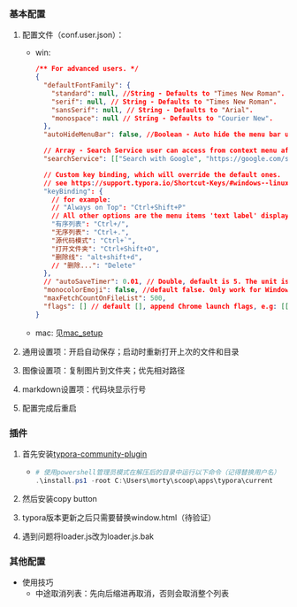 ### 基本配置

1. 配置文件（conf.user.json）：

   - win: 

     ```json
     /** For advanced users. */
     {
       "defaultFontFamily": {
         "standard": null, //String - Defaults to "Times New Roman".
         "serif": null, // String - Defaults to "Times New Roman".
         "sansSerif": null, // String - Defaults to "Arial".
         "monospace": null // String - Defaults to "Courier New".
       },
       "autoHideMenuBar": false, //Boolean - Auto hide the menu bar unless the `Alt` key is pressed. Default is false.
     
       // Array - Search Service user can access from context menu after a range of text is selected. Each item is formatted as [caption, url]
       "searchService": [["Search with Google", "https://google.com/search?q=%s"]],
     
       // Custom key binding, which will override the default ones.
       // see https://support.typora.io/Shortcut-Keys/#windows--linux for detail
       "keyBinding": {
         // for example:
         // "Always on Top": "Ctrl+Shift+P"
         // All other options are the menu items 'text label' displayed from each typora menu
         "有序列表": "Ctrl+/",
         "无序列表": "Ctrl+.",
         "源代码模式": "Ctrl+`",
         "打开文件夹": "Ctrl+Shift+O",
         "删除线": "alt+shift+d",
         // "删除...": "Delete"
       },
       // "autoSaveTimer": 0.01, // Double, default is 5. The unit is "minute"
       "monocolorEmoji": false, //default false. Only work for Windows
       "maxFetchCountOnFileList": 500,
       "flags": [] // default [], append Chrome launch flags, e.g: [["disable-gpu"], ["host-rules", "MAP * 127.0.0.1"]]
     }
     ```
   
   - mac: 见[mac_setup](../mac/setup.md)


2. 通用设置项：开启自动保存；启动时重新打开上次的文件和目录
3. 图像设置项：复制图片到文件夹；优先相对路径
4. markdown设置项：代码块显示行号

5. 配置完成后重启

### 插件

1. 首先安装[typora-community-plugin](https://github.com/typora-community-plugin/typora-community-plugin)

   - ```powershell
     # 使用powershell管理员模式在解压后的目录中运行以下命令（记得替换用户名）
     .\install.ps1 -root C:\Users\morty\scoop\apps\typora\current
     ```

2. 然后安装copy button

3. typora版本更新之后只需要替换window.html（待验证）

4. 遇到问题将loader.js改为loader.js.bak

### 其他配置


- 使用技巧
   - 中途取消列表：先向后缩进再取消，否则会取消整个列表

